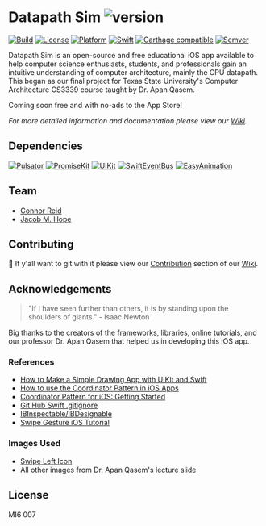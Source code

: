 Datapath Sim ![version](https://img.shields.io/badge/version-0.0.1-lightblue.svg)
===
[![Build](https://img.shields.io/badge/build-passing-yellow.svg)](https://github.com/Carthage/Carthage)
[![License](https://img.shields.io/badge/license-MI6_007-black.svg)](https://github.com/Carthage/Carthage)
[![Platform](https://img.shields.io/badge/Platform-iOS-lightgray.svg)]()
[![Swift](https://img.shields.io/badge/Swift-5.0.1-orange.svg)](https://github.com/apple/swift)
[![Carthage compatible](https://img.shields.io/badge/Carthage-compatible-4BC51D.svg?style=flat)](https://github.com/Carthage/Carthage)
[![Semver](https://img.shields.io/badge/Semver-2.0.0-lightblue.svg)](https://semver.org)
<!--[![Reviewed by Hound](https://img.shields.io/badge/Reviewed_by-Hound-8E64B0.svg)](https://houndci.com)-->

Datapath Sim is an open-source and free educational iOS app available to help computer science enthusiasts, students, and professionals gain an intuitive understanding of computer architecture, mainly the CPU datapath. This began as our final project for Texas State University's Computer Architecture CS3339 course taught by Dr. Apan Qasem.

Coming soon free and with no-ads to the App Store!

*For more detailed information and documentation please view our [Wiki]().*

## Dependencies
[![Pulsator](https://img.shields.io/badge/Pulsator-0.5.3-lightblue.svg)](https://github.com/shu223/Pulsator)
[![PromiseKit](https://img.shields.io/badge/PromiseKit-6.8.4-lightblue.svg)](https://github.com/mxcl/PromiseKit)
[![UIKit](https://img.shields.io/badge/PromiseKit_UIKit-3.1.0-lightblue.svg)](https://github.com/PromiseKit/UIKit)
[![SwiftEventBus](https://img.shields.io/badge/Swift_Event_Bus-5.0.0-lightblue.svg)](https://github.com/cesarferreira/SwiftEventBus)
[![EasyAnimation](https://img.shields.io/badge/Easy_Animation-2.2.1-lightblue.svg)](https://github.com/icanzilb/EasyAnimation)

## Team
* [Connor Reid](https://github.com/creidatx)
* [Jacob M. Hope](http://www.jacobmhope.com)

## Contributing
🤠 If y'all want to git with it please view our [Contribution]() section of our [Wiki]().

## Acknowledgements
> "If I have seen further than others, it is by standing upon the shoulders of giants." - Isaac Newton

Big thanks to the creators of the frameworks, libraries, online tutorials, and our professor Dr. Apan Qasem that helped us in developing this iOS app.

### References
* [How to Make a Simple Drawing App with UIKit and Swift](https://www.raywenderlich.com/1934-how-to-make-a-simple-drawing-app-with-uikit-and-swift) 
* [How to use the Coordinator Pattern in iOS Apps](https://www.hackingwithswift.com/articles/71/how-to-use-the-coordinator-pattern-in-ios-apps) 
* [Coordinator Pattern for iOS: Getting Started](https://www.raywenderlich.com/158-coordinator-tutorial-for-ios-getting-started) 
* [Git Hub Swift .gitignore](https://github.com/github/gitignore/blob/master/Swift.gitignore) 
* [IBInspectable/IBDesignable](https://nshipster.com/ibinspectable-ibdesignable/)
* [Swipe Gesture iOS Tutorial](https://www.ioscreator.com/tutorials/swipe-gesture-ios-tutorial)

### Images Used
* [Swipe Left Icon](https://www.flaticon.com/free-icon/swipe-left_617907#term=swipe%20left&page=1&position=25)
* All other images from Dr. Apan Qasem's lecture slide

## License
MI6 007 
